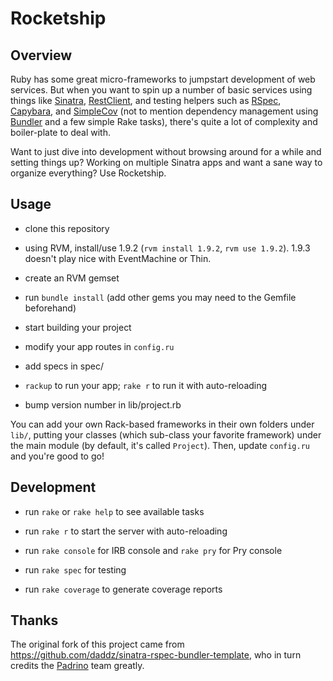 # Rocketship

## Overview

Ruby has some great micro-frameworks to jumpstart development of web services. But when you want to spin up a number of basic services using things like [Sinatra](https://github.com/sinatra), [RestClient](https://github.com/adamwiggins/rest-client), and testing helpers such as [RSpec](https://github.com/rspec/rspec), [Capybara](https://github.com/jnicklas/capybara), and [SimpleCov](https://github.com/colszowka/simplecov) (not to mention dependency management using [Bundler](https://github.com/bundler/bundler) and a few simple Rake tasks), there's quite a lot of complexity and boiler-plate to deal with.

Want to just dive into development without browsing around for a while and setting things up? Working on multiple Sinatra apps and want a sane way to organize everything? Use Rocketship.

## Usage

- clone this repository

- using RVM, install/use 1.9.2 (`rvm install 1.9.2`, `rvm use 1.9.2`). 1.9.3 doesn't play nice with EventMachine or Thin.

- create an RVM gemset

- run `bundle install` (add other gems you may need to the Gemfile beforehand)

- start building your project

- modify your app routes in `config.ru`

- add specs in spec/

- `rackup` to run your app; `rake r` to run it with auto-reloading

- bump version number in lib/project.rb

You can add your own Rack-based frameworks in their own folders under `lib/`, putting your classes (which sub-class your favorite framework) under the main module (by default, it's called `Project`). Then, update `config.ru` and you're good to go!

## Development

- run `rake` or `rake help` to see available tasks

- run `rake r` to start the server with auto-reloading

- run `rake console` for IRB console and `rake pry` for Pry console

- run `rake spec` for testing

- run `rake coverage` to generate coverage reports

## Thanks

The original fork of this project came from https://github.com/daddz/sinatra-rspec-bundler-template, who in turn credits the [Padrino](http://www.padrinorb.com/) team greatly.
